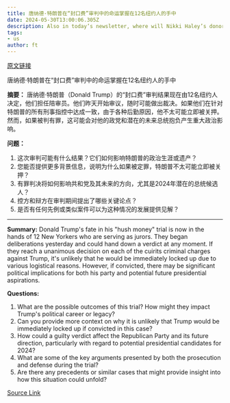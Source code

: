 ```yaml
---
title: 唐纳德·特朗普在“封口费”审判中的命运掌握在12名纽约人的手中
date: 2024-05-30T13:00:06.305Z
description: Also in today’s newsletter, where will Nikki Haley’s donors will park their money?
tags: 
- us
author: ft
---
```


[原文链接](https://ft.com/content/844c5753-e47d-4eb5-8803-9e2378d420cd)

唐纳德·特朗普在“封口费”审判中的命运掌握在12名纽约人的手中

**摘要：**
唐纳德·特朗普（Donald Trump）的“封口费”审判结果现在由12名纽约人决定，他们担任陪审员。他们昨天开始审议，随时可能做出裁决。如果他们在针对特朗普的所有刑事指控中达成一致，由于各种后勤原因，他不太可能立即被关押。然而，如果被判有罪，这可能会对他的政党和潜在的未来总统抱负产生重大政治影响。

**问题：**

1. 这次审判可能有什么结果？它们如何影响特朗普的政治生涯或遗产？
2. 您能否提供更多背景信息，说明为什么如果被定罪，特朗普不太可能立即被关押？
3. 有罪判决将如何影响共和党及其未来的方向，尤其是2024年潜在的总统候选人？
4. 控方和辩方在审判期间提出了哪些关键论点？
5. 是否有任何先例或类似案件可以为这种情况的发展提供见解？

---

**Summary:**
Donald Trump's fate in his "hush money" trial is now in the hands of 12 New Yorkers who are serving as jurors. They began deliberations yesterday and could hand down a verdict at any moment. If they reach a unanimous decision on each of the cuirits criminal charges against Trump, it's unlikely that he would be immediately locked up due to various logistical reasons. However, if convicted, there may be significant political implications for both his party and potential future presidential aspirations.

**Questions:**
1. What are the possible outcomes of this trial? How might they impact Trump's political career or legacy?
2. Can you provide more context on why it is unlikely that Trump would be immediately locked up if convicted in this case?
3. How could a guilty verdict affect the Republican Party and its future direction, particularly with regard to potential presidential candidates for 2024?
4. What are some of the key arguments presented by both the prosecution and defense during the trial?
5. Are there any precedents or similar cases that might provide insight into how this situation could unfold?

[Source Link](https://ft.com/content/844c5753-e47d-4eb5-8803-9e2378d420cd)

